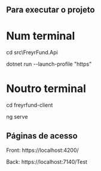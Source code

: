 ## Para executar o projeto

# Num terminal
cd src\FreyrFund.Api

dotnet run --launch-profile "https"

# Noutro terminal 
cd freyrfund-client

ng serve


## Páginas de acesso
Front: https://localhost:4200/

Back: https://localhost:7140/Test
